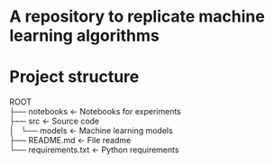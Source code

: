 # A repository to replicate machine learning algorithms

# Project structure
ROOT  
├── notebooks               <- Notebooks for experiments  
├── src                     <- Source code  
│   └── models              <- Machine learning models  
├── README.md               <- File readme  
└── requirements.txt        <- Python requirements